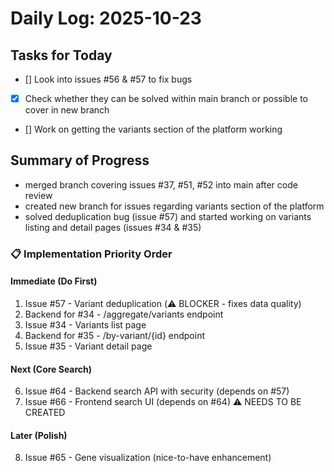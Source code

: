# Daily Log: 2025-10-23

## Tasks for Today
- [] Look into issues #56 & #57 to fix bugs 
- [x] Check whether they can be solved within main branch or possible to cover in new branch
- [] Work on getting the variants section of the platform working

## Summary of Progress
- merged branch covering issues #37, #51, #52 into main after code review
- created new branch for issues regarding variants section of the platform 
- solved deduplication bug (issue #57) and started working on variants listing and detail pages (issues #34 & #35)

 ### 📋 Implementation Priority Order

#### Immediate (Do First)

1. Issue #57 - Variant deduplication (⚠️ BLOCKER - fixes data quality)
2. Backend for #34 - /aggregate/variants endpoint
3. Issue #34 - Variants list page
4. Backend for #35 - /by-variant/{id} endpoint
5. Issue #35 - Variant detail page

#### Next (Core Search)

6. Issue #64 - Backend search API with security (depends on #57)
7. Issue #66 - Frontend search UI (depends on #64) ⚠️ NEEDS TO BE CREATED

#### Later (Polish)

8. Issue #65 - Gene visualization (nice-to-have enhancement)

